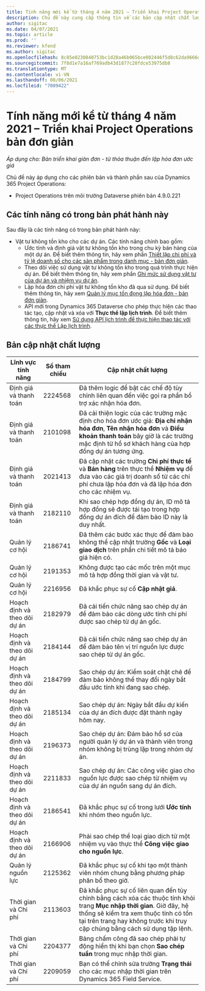 ```yaml
---
title: Tính năng mới kể từ tháng 4 năm 2021 – Triển khai Project Operations bản đơn giản
description: Chủ đề này cung cấp thông tin về các bản cập nhật chất lượng có trong lần triển khai bản đơn giản của Project Operations phát hành vào tháng 4 năm 2021.
author: sigitac
ms.date: 04/07/2021
ms.topic: article
ms.prod: ''
ms.reviewer: kfend
ms.author: sigitac
ms.openlocfilehash: 8c85e0230840753bc1d28a46b065bce002446f5d8c62da9666d58bc9d2a68af8
ms.sourcegitcommit: 7f8d1e7a16af769adb43d1877c28fdce53975db8
ms.translationtype: MT
ms.contentlocale: vi-VN
ms.lasthandoff: 08/06/2021
ms.locfileid: "7009422"
---
```

# <a name="whats-new-april-2021---project-operations-lite-deployment"></a>Tính năng mới kể từ tháng 4 năm 2021 – Triển khai Project Operations bản đơn giản

_Áp dụng cho: Bản triển khai giản đơn - từ thỏa thuận đến lập hóa đơn ước giá_

Chủ đề này áp dụng cho các phiên bản và thành phần sau của Dynamics 365 Project Operations:

  - Project Operations trên môi trường Dataverse phiên bản 4.9.0.221 

## <a name="features-included-in-this-release"></a>Các tính năng có trong bản phát hành này

Sau đây là các tính năng có trong bản phát hành này:

- Vật tư không tồn kho cho các dự án. Các tính năng chính bao gồm:
  - Ước tính và định giá vật tư không tồn kho trong chu kỳ bán hàng của một dự án. Để biết thêm thông tin, hãy xem phần [Thiết lập chi phí và tỷ lệ doanh số cho các sản phẩm trong danh mục - bản đơn giản](../pricing-costing/set-up-cost-sales-rates-catalog-products.md).
  - Theo dõi việc sử dụng vật tư không tồn kho trong quá trình thực hiện dự án. Để biết thêm thông tin, hãy xem phần [Ghi mức sử dụng vật tư của dự án và nhiệm vụ dự án](../../material/material-usage-log.md).
  - Lập hóa đơn chi phí vật tư không tồn kho đã qua sử dụng. Để biết thêm thông tin, hãy xem [Quản lý mục tồn đọng lập hóa đơn - bản đơn giản](../proforma-invoicing/manage-billing-backlog-sales.md#product-billing-backlog).
  - API mới trong Dynamics 365 Dataverse cho phép thực hiện các thao tác tạo, cập nhật và xóa với **Thực thể lập lịch trình**. Để biết thêm thông tin, hãy xem [Sử dụng API lịch trình để thực hiện thao tác với các thực thể Lập lịch trình](../../project-management/schedule-api-preview.md).

## <a name="quality-updates"></a>Bản cập nhật chất lượng

| **Lĩnh vực tính năng** | **Số tham chiếu** | **Cập nhật chất lượng** |
| --- | --- | --- |
| Định giá và thanh toán | 2224568 | Đã thêm logic để bật các chế độ tùy chỉnh liên quan đến việc gọi ra phần bổ trợ xác nhận hóa đơn. |
| Định giá và thanh toán | 2101098 | Đã cải thiện logic của các trường mặc định cho hóa đơn ước giá: **Địa chỉ nhận hóa đơn**, **Tên nhận hóa đơn** và **Điều khoản thanh toán** bây giờ là các trường mặc định từ hồ sơ khách hàng của hợp đồng dự án tương ứng. |
| Định giá và thanh toán | 2021413 | Đã cập nhật các trường **Chi phí thực tế** và **Bán hàng** trên thực thể **Nhiệm vụ** để đưa vào các giá trị doanh số từ các chi phí chưa lập hóa đơn và đã lập hóa đơn cho các nhiệm vụ. |
| Định giá và thanh toán | 2182110 | Khi sao chép hợp đồng dự án, ID mô tả hợp đồng sẽ được tái tạo trong hợp đồng dự án đích để đảm bảo ID này là duy nhất. |
| Quản lý cơ hội | 2186741 | Đã thêm các bước xác thực để đảm bảo không thể cập nhật trường **Gốc** và **Loại giao dịch** trên phần chi tiết mô tả báo giá hiện có. |
| Quản lý cơ hội | 2191353 | Không được tạo các mốc trên một mục mô tả hợp đồng thời gian và vật tư. |
| Quản lý cơ hội | 2216956 | Đã khắc phục sự cố **Cập nhật giá**. |
| Hoạch định và theo dõi dự án | 2182979 | Đã cải tiến chức năng sao chép dự án để đảm bảo các dòng ước tính chi phí được sao chép từ dự án gốc. |
| Hoạch định và theo dõi dự án | 2184144 | Đã cải tiến chức năng sao chép dự án để đảm bảo tên vị trí nguồn lực được sao chép từ dự án gốc. |
| Hoạch định và theo dõi dự án | 2184799 | Sao chép dự án: Kiểm soát chặt chẽ để đảm bảo không thể thay đổi ngày bắt đầu ước tính khi đang sao chép. |
| Hoạch định và theo dõi dự án | 2185134 | Sao chép dự án: Ngày bắt đầu dự kiến của dự án đích được đặt thành ngày hôm nay. |
| Hoạch định và theo dõi dự án | 2196373 | Sao chép dự án: Đảm bảo hồ sơ của người quản lý dự án và thành viên trong nhóm không bị trùng lặp trong nhóm dự án. |
| Hoạch định và theo dõi dự án | 2211833 | Sao chép dự án: Các công việc giao cho nguồn lực được sao chép từ nhiệm vụ của dự án nguồn sang dự án đích. |
| Hoạch định và theo dõi dự án | 2186541 | Đã khắc phục sự cố trong lưới **Ước tính** khi nhóm theo nguồn lực. |
| Hoạch định và theo dõi dự án | 2166906 | Phải sao chép thể loại giao dịch từ một nhiệm vụ vào thực thể **Công việc giao cho nguồn lực**. |
| Quản lý nguồn lực | 2125362 | Đã khắc phục sự cố khi tạo một thành viên nhóm chung bằng phương pháp phân bổ theo giờ. |
| Thời gian và Chi phí | 2113603 | Đã khắc phục sự cố liên quan đến tùy chỉnh bằng cách xóa các thuộc tính khỏi trang **Mục nhập thời gian**. Giờ đây, hệ thống sẽ kiểm tra xem thuộc tính có tồn tại trên trang hay không trước khi truy cập chúng bằng cách sử dụng tập lệnh. |
| Thời gian và Chi phí | 2204377 | Bảng chấm công đã sao chép phải tự động hiển thị khi bạn chọn **Sao chép tuần** trong mục nhập thời gian. |
| Thời gian và Chi phí | 2209059 | Bạn có thể chỉnh sửa trường **Trạng thái** cho các mục nhập thời gian trên Dynamics 365 Field Service. |

